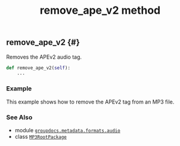 ﻿---
title: remove_ape_v2 method
second_title: GroupDocs.Metadata for Python via .NET API References
description: 
type: docs
url: /python-net/groupdocs.metadata.formats.audio/mp3rootpackage/remove_ape_v2/
is_root: false
weight: 50
---

## remove_ape_v2 {#}

Removes the APEv2 audio tag.



```python
def remove_ape_v2(self):
    ...
```



### Example 


This example shows how to remove the APEv2 tag from an MP3 file.



### See Also
* module [`groupdocs.metadata.formats.audio`](../../)
* class [`MP3RootPackage`](/metadata/python-net/groupdocs.metadata.formats.audio/mp3rootpackage)
